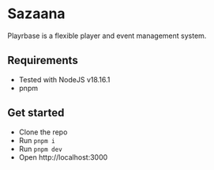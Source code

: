# Sazaana

Playrbase is a flexible player and event management system.

## Requirements
- Tested with NodeJS v18.16.1
- pnpm

## Get started
- Clone the repo
- Run `pnpm i`
- Run `pnpm dev`
- Open http://localhost:3000

